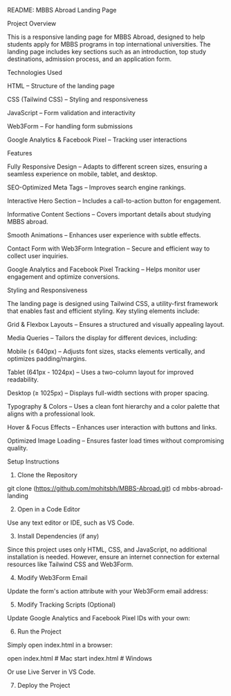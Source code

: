 README: MBBS Abroad Landing Page

Project Overview

This is a responsive landing page for MBBS Abroad, designed to help students apply for MBBS programs in top international universities. The landing page includes key sections such as an introduction, top study destinations, admission process, and an application form.

Technologies Used

HTML – Structure of the landing page

CSS (Tailwind CSS) – Styling and responsiveness

JavaScript – Form validation and interactivity

Web3Form – For handling form submissions

Google Analytics & Facebook Pixel – Tracking user interactions

Features

Fully Responsive Design – Adapts to different screen sizes, ensuring a seamless experience on mobile, tablet, and desktop.

SEO-Optimized Meta Tags – Improves search engine rankings.

Interactive Hero Section – Includes a call-to-action button for engagement.

Informative Content Sections – Covers important details about studying MBBS abroad.

Smooth Animations – Enhances user experience with subtle effects.

Contact Form with Web3Form Integration – Secure and efficient way to collect user inquiries.

Google Analytics and Facebook Pixel Tracking – Helps monitor user engagement and optimize conversions.

Styling and Responsiveness

The landing page is designed using Tailwind CSS, a utility-first framework that enables fast and efficient styling. Key styling elements include:

Grid & Flexbox Layouts – Ensures a structured and visually appealing layout.

Media Queries – Tailors the display for different devices, including:

Mobile (≤ 640px) – Adjusts font sizes, stacks elements vertically, and optimizes padding/margins.

Tablet (641px - 1024px) – Uses a two-column layout for improved readability.

Desktop (≥ 1025px) – Displays full-width sections with proper spacing.

Typography & Colors – Uses a clean font hierarchy and a color palette that aligns with a professional look.

Hover & Focus Effects – Enhances user interaction with buttons and links.

Optimized Image Loading – Ensures faster load times without compromising quality.

Setup Instructions

1. Clone the Repository

 git clone (https://github.com/mohitsbh/MBBS-Abroad.git)
 cd mbbs-abroad-landing

2. Open in a Code Editor

Use any text editor or IDE, such as VS Code.

3. Install Dependencies (if any)

Since this project uses only HTML, CSS, and JavaScript, no additional installation is needed. However, ensure an internet connection for external resources like Tailwind CSS and Web3Form.

4. Modify Web3Form Email

Update the form's action attribute with your Web3Form email address:

<form action="https://formsubmit.co/ajax/your-email@example.com" method="POST">

5. Modify Tracking Scripts (Optional)

Update Google Analytics and Facebook Pixel IDs with your own:

<script>
    gtag('config', 'YOUR-GOOGLE-ANALYTICS-ID');
</script>

<script>
    fbq('init', 'YOUR-FACEBOOK-PIXEL-ID');
</script>

6. Run the Project

Simply open index.html in a browser:

 open index.html  # Mac
 start index.html # Windows

Or use Live Server in VS Code.

7. Deploy the Project



